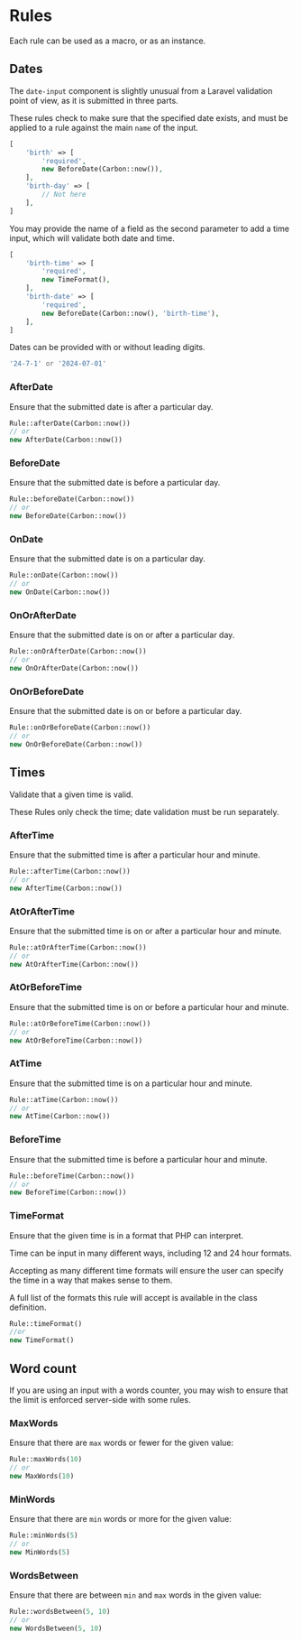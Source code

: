 # Rules

Each rule can be used as a macro, or as an instance.

## Dates

The `date-input` component is slightly unusual from a Laravel validation point of view, as it is submitted in three parts.

These rules check to make sure that the specified date exists, and must be applied to a rule against the main `name` of the input.

```php
[
    'birth' => [
        'required',
        new BeforeDate(Carbon::now()),
    ],
    'birth-day' => [
        // Not here
    ],
]
```

You may provide the name of a field as the second parameter to add a time input, which will validate both date and time.

```php
[
    'birth-time' => [
        'required',
        new TimeFormat(),
    ],
    'birth-date' => [
        'required',
        new BeforeDate(Carbon::now(), 'birth-time'),
    ],
]
```

Dates can be provided with or without leading digits.

```php
'24-7-1' or '2024-07-01'
```

### AfterDate

Ensure that the submitted date is after a particular day.

```php
Rule::afterDate(Carbon::now())
// or
new AfterDate(Carbon::now())
```

### BeforeDate

Ensure that the submitted date is before a particular day.

```php
Rule::beforeDate(Carbon::now())
// or
new BeforeDate(Carbon::now())
```

### OnDate

Ensure that the submitted date is on a particular day.

```php
Rule::onDate(Carbon::now())
// or
new OnDate(Carbon::now())
```

### OnOrAfterDate

Ensure that the submitted date is on or after a particular day.

```php
Rule::onOrAfterDate(Carbon::now())
// or
new OnOrAfterDate(Carbon::now())
```

### OnOrBeforeDate

Ensure that the submitted date is on or before a particular day.

```php
Rule::onOrBeforeDate(Carbon::now())
// or
new OnOrBeforeDate(Carbon::now())
```

## Times

Validate that a given time is valid.

These Rules only check the time; date validation must be run separately.

### AfterTime

Ensure that the submitted time is after a particular hour and minute.

```php
Rule::afterTime(Carbon::now())
// or
new AfterTime(Carbon::now())
```

### AtOrAfterTime

Ensure that the submitted time is on or after a particular hour and minute.

```php
Rule::atOrAfterTime(Carbon::now())
// or
new AtOrAfterTime(Carbon::now())
```

### AtOrBeforeTime

Ensure that the submitted time is on or before a particular hour and minute.

```php
Rule::atOrBeforeTime(Carbon::now())
// or
new AtOrBeforeTime(Carbon::now())
```

### AtTime

Ensure that the submitted time is on a particular hour and minute.

```php
Rule::atTime(Carbon::now())
// or
new AtTime(Carbon::now())
```

### BeforeTime

Ensure that the submitted time is before a particular hour and minute.

```php
Rule::beforeTime(Carbon::now())
// or
new BeforeTime(Carbon::now())
```

### TimeFormat

Ensure that the given time is in a format that PHP can interpret.

Time can be input in many different ways, including 12 and 24 hour formats.

Accepting as many different time formats will ensure the user can specify the time in a way that makes sense to them.

A full list of the formats this rule will accept is available in the class definition.

```php
Rule::timeFormat()
//or
new TimeFormat()
```

## Word count

If you are using an input with a words counter, you may wish to ensure that the limit is enforced server-side with some rules.

### MaxWords

Ensure that there are `max` words or fewer for the given value:

```php
Rule::maxWords(10)
// or
new MaxWords(10)
```

### MinWords

Ensure that there are `min` words or more for the given value:

```php
Rule::minWords(5)
// or
new MinWords(5)
```

### WordsBetween

Ensure that there are between `min` and `max` words in the given value:

```php
Rule::wordsBetween(5, 10)
// or
new WordsBetween(5, 10)
```
